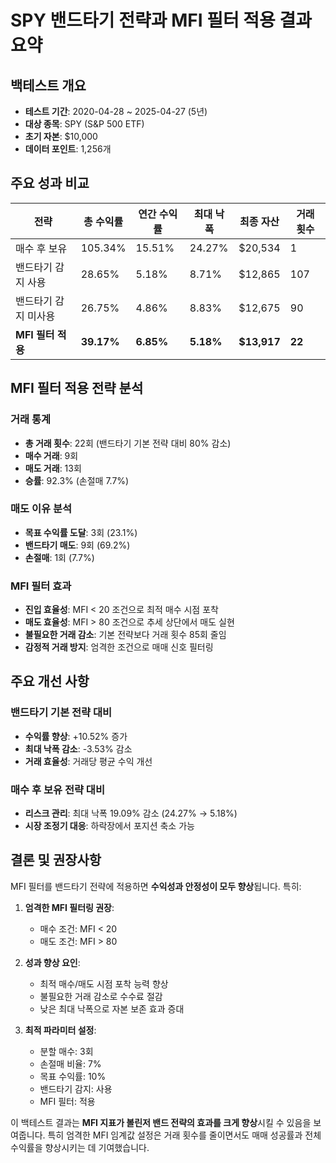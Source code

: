 # SPY 밴드타기 전략과 MFI 필터 적용 결과 요약

## 백테스트 개요
- **테스트 기간**: 2020-04-28 ~ 2025-04-27 (5년)
- **대상 종목**: SPY (S&P 500 ETF)
- **초기 자본**: $10,000
- **데이터 포인트**: 1,256개

## 주요 성과 비교

| 전략 | 총 수익률 | 연간 수익률 | 최대 낙폭 | 최종 자산 | 거래 횟수 |
|---------|---------|---------|---------|---------|---------|
| 매수 후 보유 | 105.34% | 15.51% | 24.27% | $20,534 | 1 |
| 밴드타기 감지 사용 | 28.65% | 5.18% | 8.71% | $12,865 | 107 |
| 밴드타기 감지 미사용 | 26.75% | 4.86% | 8.83% | $12,675 | 90 |
| **MFI 필터 적용** | **39.17%** | **6.85%** | **5.18%** | **$13,917** | **22** |

## MFI 필터 적용 전략 분석

### 거래 통계
- **총 거래 횟수**: 22회 (밴드타기 기본 전략 대비 80% 감소)
- **매수 거래**: 9회
- **매도 거래**: 13회
- **승률**: 92.3% (손절매 7.7%)

### 매도 이유 분석
- **목표 수익률 도달**: 3회 (23.1%)
- **밴드타기 매도**: 9회 (69.2%)
- **손절매**: 1회 (7.7%)

### MFI 필터 효과
- **진입 효율성**: MFI < 20 조건으로 최적 매수 시점 포착
- **매도 효율성**: MFI > 80 조건으로 추세 상단에서 매도 실현
- **불필요한 거래 감소**: 기본 전략보다 거래 횟수 85회 줄임
- **감정적 거래 방지**: 엄격한 조건으로 매매 신호 필터링

## 주요 개선 사항

### 밴드타기 기본 전략 대비
- **수익률 향상**: +10.52% 증가
- **최대 낙폭 감소**: -3.53% 감소
- **거래 효율성**: 거래당 평균 수익 개선

### 매수 후 보유 전략 대비
- **리스크 관리**: 최대 낙폭 19.09% 감소 (24.27% → 5.18%)
- **시장 조정기 대응**: 하락장에서 포지션 축소 가능

## 결론 및 권장사항

MFI 필터를 밴드타기 전략에 적용하면 **수익성과 안정성이 모두 향상**됩니다. 특히:

1. **엄격한 MFI 필터링 권장**:
   - 매수 조건: MFI < 20
   - 매도 조건: MFI > 80

2. **성과 향상 요인**:
   - 최적 매수/매도 시점 포착 능력 향상
   - 불필요한 거래 감소로 수수료 절감
   - 낮은 최대 낙폭으로 자본 보존 효과 증대

3. **최적 파라미터 설정**:
   - 분할 매수: 3회
   - 손절매 비율: 7%
   - 목표 수익률: 10%
   - 밴드타기 감지: 사용
   - MFI 필터: 적용

이 백테스트 결과는 **MFI 지표가 볼린저 밴드 전략의 효과를 크게 향상**시킬 수 있음을 보여줍니다. 특히 엄격한 MFI 임계값 설정은 거래 횟수를 줄이면서도 매매 성공률과 전체 수익률을 향상시키는 데 기여했습니다. 